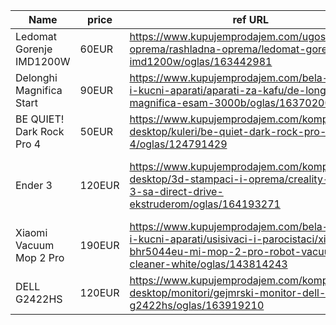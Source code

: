 | Name | price | ref URL | Notes |
|---|---|---|---|
| Ledomat Gorenje IMD1200W | 60EUR | https://www.kupujemprodajem.com/ugostiteljstvo-oprema/rashladna-oprema/ledomat-gorenje-imd1200w/oglas/163442981 |
| Delonghi Magnifica Start | 90EUR | https://www.kupujemprodajem.com/bela-tehnika-i-kucni-aparati/aparati-za-kafu/de-longhi-magnifica-esam-3000b/oglas/163702004 |
| BE QUIET! Dark Rock Pro 4 | 50EUR | https://www.kupujemprodajem.com/kompjuteri-desktop/kuleri/be-quiet-dark-rock-pro-4/oglas/124791429 |
| Ender 3 | 120EUR | https://www.kupujemprodajem.com/kompjuteri-desktop/3d-stampaci-i-oprema/creality-ender-3-sa-direct-drive-ekstruderom/oglas/164193271 | (Also w/direct extruder from Creality) |
| Xiaomi Vacuum Mop 2 Pro | 190EUR | https://www.kupujemprodajem.com/bela-tehnika-i-kucni-aparati/usisivaci-i-parocistaci/xiaomi-bhr5044eu-mi-mop-2-pro-robot-vacuum-cleaner-white/oglas/143814243 |
| DELL G2422HS | 120EUR | https://www.kupujemprodajem.com/kompjuteri-desktop/monitori/gejmrski-monitor-dell-23-8-g2422hs/oglas/163919210 |
